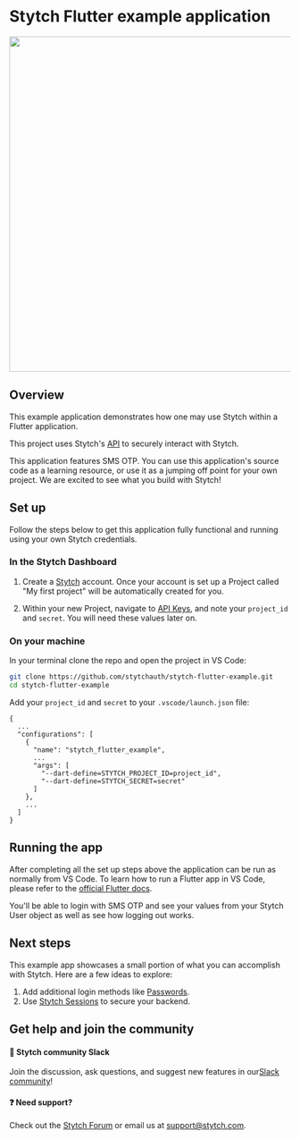 # Stytch Flutter example application

<p align="center">
  <img src="https://github.com/stytchauth/stytch-flutter-example/assets/109168256/eaed5a8f-e493-4890-ab5b-6ab7bf48b0e1" height="600">
</p>

## Overview

This example application demonstrates how one may use Stytch within a Flutter application.

This project uses Stytch's [API](https://stytch.com/docs/api/) to securely interact with Stytch.

This application features SMS OTP. You can use this application's source code as a learning resource, or use it as a jumping off point for your own project. We are excited to see what you build with Stytch!

## Set up

Follow the steps below to get this application fully functional and running using your own Stytch credentials.

### In the Stytch Dashboard

1. Create a [Stytch](https://stytch.com/) account. Once your account is set up a Project called "My first project" will be automatically created for you.

2. Within your new Project, navigate to [API Keys](https://stytch.com/dashboard/api-keys), and note your `project_id` and `secret`. You will need these values later on.

### On your machine

In your terminal clone the repo and open the project in VS Code:

```bash
git clone https://github.com/stytchauth/stytch-flutter-example.git
cd stytch-flutter-example
```

Add your `project_id` and `secret` to your `.vscode/launch.json` file:

```
{
  ...
  "configurations": [
    {
      "name": "stytch_flutter_example",
      ...
      "args": [
        "--dart-define=STYTCH_PROJECT_ID=project_id",
        "--dart-define=STYTCH_SECRET=secret"
      ]
    },
    ...
  ]
}
```

## Running the app

After completing all the set up steps above the application can be run as normally from VS Code. To learn how to run a Flutter app in VS Code, please refer to the [official Flutter docs](https://docs.flutter.dev/tools/vs-code#running-and-debugging).

You'll be able to login with SMS OTP and see your values from your Stytch User object as well as see how logging out works.

## Next steps

This example app showcases a small portion of what you can accomplish with Stytch. Here are a few ideas to explore:

1. Add additional login methods like [Passwords](https://stytch.com/docs/api/password-create).
2. Use [Stytch Sessions](https://stytch.com/docs/sessions) to secure your backend.

## Get help and join the community

#### :speech_balloon: Stytch community Slack

Join the discussion, ask questions, and suggest new features in our ​[Slack community](https://join.slack.com/t/stytch/shared_invite/zt-nil4wo92-jApJ9Cl32cJbEd9esKkvyg)!

#### :question: Need support?

Check out the [Stytch Forum](https://forum.stytch.com/) or email us at [support@stytch.com](mailto:support@stytch.com).
